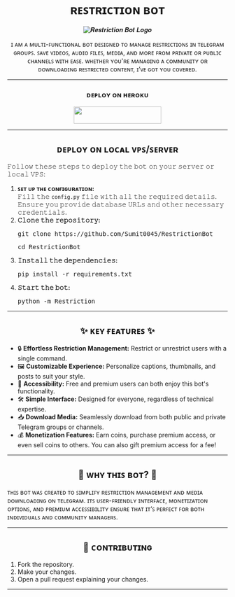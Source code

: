 <h1 align="center">ʀᴇꜱᴛʀɪᴄᴛɪᴏɴ ʙᴏᴛ</h1>

<p align="center">
  <img src="https://envs.sh/8y2.jpg" alt="𝑹𝒆𝒔𝒕𝒓𝒊𝒄𝒕𝒊𝒐𝒏 𝑩𝒐𝒕 𝑳𝒐𝒈𝒐" />
</p>

<p align="center">
  ɪ ᴀᴍ ᴀ ᴍᴜʟᴛɪ-ꜰᴜɴᴄᴛɪᴏɴᴀʟ ʙᴏᴛ ᴅᴇꜱɪɢɴᴇᴅ ᴛᴏ ᴍᴀɴᴀɢᴇ ʀᴇꜱᴛʀɪᴄᴛɪᴏɴꜱ ɪɴ ᴛᴇʟᴇɢʀᴀᴍ ɢʀᴏᴜᴘꜱ. ꜱᴀᴠᴇ ᴠɪᴅᴇᴏꜱ, ᴀᴜᴅɪᴏ ꜰɪʟᴇꜱ, ᴍᴇᴅɪᴀ, ᴀɴᴅ ᴍᴏʀᴇ ꜰʀᴏᴍ ᴘʀɪᴠᴀᴛᴇ ᴏʀ ᴘᴜʙʟɪᴄ ᴄʜᴀɴɴᴇʟꜱ ᴡɪᴛʜ ᴇᴀꜱᴇ. ᴡʜᴇᴛʜᴇʀ ʏᴏᴜ'ʀᴇ ᴍᴀɴᴀɢɪɴɢ ᴀ ᴄᴏᴍᴍᴜɴɪᴛʏ ᴏʀ ᴅᴏᴡɴʟᴏᴀᴅɪɴɢ ʀᴇꜱᴛʀɪᴄᴛᴇᴅ ᴄᴏɴᴛᴇɴᴛ, ɪ’ᴠᴇ ɢᴏᴛ ʏᴏᴜ ᴄᴏᴠᴇʀᴇᴅ.
</p>

---

<h3 align="center">ᴅᴇᴘʟᴏʏ ᴏɴ ʜᴇʀᴏᴋᴜ</h3>
<p align="center">
  <a href="https://dashboard.heroku.com/new?template=https://github.com/Sumit0045/RestrictionBot">
    <img src="https://img.shields.io/badge/Heroku-black?style=for-the-badge&logo=heroku" width="200" height="38.45"/>
  </a>
</p>

---

<h2 align="center">ᴅᴇᴘʟᴏʏ ᴏɴ ʟᴏᴄᴀʟ ᴠᴘꜱ/ꜱᴇʀᴠᴇʀ</h2>

<p>𝙵𝚘𝚕𝚕𝚘𝚠 𝚝𝚑𝚎𝚜𝚎 𝚜𝚝𝚎𝚙𝚜 𝚝𝚘 𝚍𝚎𝚙𝚕𝚘𝚢 𝚝𝚑𝚎 𝚋𝚘𝚝 𝚘𝚗 𝚢𝚘𝚞𝚛 𝚜𝚎𝚛𝚟𝚎𝚛 𝚘𝚛 𝚕𝚘𝚌𝚊𝚕 𝚅𝙿𝚂:</p>

<ol>
  <li>
    <b>ꜱᴇᴛ ᴜᴘ ᴛʜᴇ ᴄᴏɴғɪɢᴜʀᴀᴛɪᴏɴ:</b><br>
    𝙵𝚒𝚕𝚕 𝚝𝚑𝚎 <code>config.py</code> 𝚏𝚒𝚕𝚎 𝚠𝚒𝚝𝚑 𝚊𝚕𝚕 𝚝𝚑𝚎 𝚛𝚎𝚚𝚞𝚒𝚛𝚎𝚍 𝚍𝚎𝚝𝚊𝚒𝚕𝚜. 𝙴𝚗𝚜𝚞𝚛𝚎 𝚢𝚘𝚞 𝚙𝚛𝚘𝚟𝚒𝚍𝚎 𝚍𝚊𝚝𝚊𝚋𝚊𝚜𝚎 𝚄𝚁𝙻𝚜 𝚊𝚗𝚍 𝚘𝚝𝚑𝚎𝚛 𝚗𝚎𝚌𝚎𝚜𝚜𝚊𝚛𝚢 𝚌𝚛𝚎𝚍𝚎𝚗𝚝𝚒𝚊𝚕𝚜.
  </li>
  <li>
    <b>𝙲𝚕𝚘𝚗𝚎 𝚝𝚑𝚎 𝚛𝚎𝚙𝚘𝚜𝚒𝚝𝚘𝚛𝚢:</b><br>
    <pre>git clone https://github.com/Sumit0045/RestrictionBot</pre>
    <pre>cd RestrictionBot</pre>
  </li>
  <li>
    <b>𝙸𝚗𝚜𝚝𝚊𝚕𝚕 𝚝𝚑𝚎 𝚍𝚎𝚙𝚎𝚗𝚍𝚎𝚗𝚌𝚒𝚎𝚜:</b><br>
    <pre>pip install -r requirements.txt</pre>
  </li>
  <li>
    <b>𝚂𝚝𝚊𝚛𝚝 𝚝𝚑𝚎 𝚋𝚘𝚝:</b><br>
    <pre>python -m Restriction</pre>
  </li>
</ol>

---

<h2 align="center">✨ ᴋᴇʏ ғᴇᴀᴛᴜʀᴇꜱ ✨</h2>
<ul>
  <li>🔒 <b>Effortless Restriction Management:</b> Restrict or unrestrict users with a single command.</li>
  <li>🖼️ <b>Customizable Experience:</b> Personalize captions, thumbnails, and posts to suit your style.</li>
  <li>💎 <b>Accessibility:</b> Free and premium users can both enjoy this bot's functionality.</li>
  <li>🛠️ <b>Simple Interface:</b> Designed for everyone, regardless of technical expertise.</li>
  <li>📥 <b>Download Media:</b> Seamlessly download from both public and private Telegram groups or channels.</li>
  <li>💰 <b>Monetization Features:</b> Earn coins, purchase premium access, or even sell coins to others. You can also gift premium access for a fee!</li>
</ul>

---

<h2 align="center">📜 ᴡʜʏ ᴛʜɪꜱ ʙᴏᴛ? 📜</h2>
<p>
ᴛʜɪꜱ ʙᴏᴛ ᴡᴀꜱ ᴄʀᴇᴀᴛᴇᴅ ᴛᴏ ꜱɪᴍᴘʟɪꜰʏ ʀᴇꜱᴛʀɪᴄᴛɪᴏɴ ᴍᴀɴᴀɢᴇᴍᴇɴᴛ ᴀɴᴅ ᴍᴇᴅɪᴀ ᴅᴏᴡɴʟᴏᴀᴅɪɴɢ ᴏɴ ᴛᴇʟᴇɢʀᴀᴍ. ɪᴛꜱ ᴜꜱᴇʀ-ꜰʀɪᴇɴᴅʟʏ ɪɴᴛᴇʀꜰᴀᴄᴇ, ᴍᴏɴᴇᴛɪᴢᴀᴛɪᴏɴ ᴏᴘᴛɪᴏɴꜱ, ᴀɴᴅ ᴘʀᴇᴍɪᴜᴍ ᴀᴄᴄᴇꜱꜱɪʙɪʟɪᴛʏ ᴇɴꜱᴜʀᴇ ᴛʜᴀᴛ ɪᴛ’ꜱ ᴘᴇʀꜰᴇᴄᴛ ꜰᴏʀ ʙᴏᴛʜ ɪɴᴅɪᴠɪᴅᴜᴀʟꜱ ᴀɴᴅ ᴄᴏᴍᴍᴜɴɪᴛʏ ᴍᴀɴᴀɢᴇʀꜱ.  
</p>

---

<h2 align="center">📩 ᴄᴏɴᴛʀɪʙᴜᴛɪɴɢ</h2>
<ol>
  <li>Fork the repository.</li>
  <li>Make your changes.</li>
  <li>Open a pull request explaining your changes.</li>
</ol>

---

